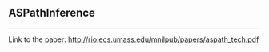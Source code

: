 ## ASPathInference


------
Link to the paper: http://rio.ecs.umass.edu/mnilpub/papers/aspath_tech.pdf